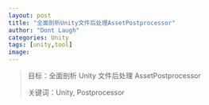 ```yaml
---
layout: post
title: "全面剖析Unity文件后处理AssetPostprocessor"
author: "Dont Laugh"
categories: Unity
tags: [unity,tool]
image: 
---
```


> 目标：全面剖析 Unity 文件后处理 AssetPostprocessor
>
> 关键词：Unity, Postprocessor